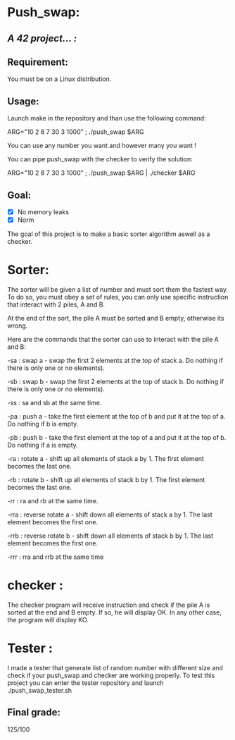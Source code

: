 # **Push_swap:** 
## ***A 42 project... :***
## Requirement:
You must be on a Linux distribution.
## Usage:
Launch make in the repository and than use the following command:

ARG="10 2 8 7 30 3 1000" ; ./push_swap $ARG 

You can use any number you want and however many you want !

You can pipe push_swap with the checker to verify the solution:

ARG="10 2 8 7 30 3 1000" ; ./push_swap $ARG | ./checker $ARG

## Goal:

- [x] No memory leaks
- [x] Norm

The goal of this project is to make a basic sorter algorithm aswell as a checker.
# Sorter:

The sorter will be given a list of number and must sort them the fastest way.
To do so, you must obey a set of rules, you can only use specific instruction that interact with 2 piles, A and B.

At the end of the sort, the pile A must be sorted and B empty, otherwise its wrong.

Here are the commands that the sorter can use to interact with the pile A and B:

-sa : swap a - swap the first 2 elements at the top of stack a. Do nothing if there is only one or no elements).

-sb : swap b - swap the first 2 elements at the top of stack b. Do nothing if there is only one or no elements).

-ss : sa and sb at the same time.

-pa : push a - take the first element at the top of b and put it at the top of a. Do nothing if b is empty.

-pb : push b - take the first element at the top of a and put it at the top of b. Do nothing if a is empty.

-ra : rotate a - shift up all elements of stack a by 1. The first element becomes the last one.

-rb : rotate b - shift up all elements of stack b by 1. The first element becomes the last one.

-rr : ra and rb at the same time.

-rra : reverse rotate a - shift down all elements of stack a by 1. The last element becomes the first one.

-rrb : reverse rotate b - shift down all elements of stack b by 1. The last element becomes the first one.

-rrr : rra and rrb at the same time

# checker :

The checker program will receive instruction and check if the pile A is sorted at the end and B empty. If so, he will display OK. In any other case, the program will display KO.

# Tester :

I made a tester that generate list of random number with different size and check if your push_swap and checker are working properly. To test this project you can enter the tester repository and launch ./push_swap_tester.sh
## Final grade:
125/100
